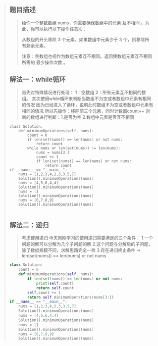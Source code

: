 >
> ## 题目描述
>
>> 给你一个整数数组 nums，你需要确保数组中的元素 互不相同 。为此，你可以执行以下操作任意次：
>>
>> 从数组的开头移除 3 个元素。如果数组中元素少于 3 个，则移除所有剩余元素。
>>
>> 注意：空数组也视作为数组元素互不相同。返回使数组元素互不相同所需的 最少操作次数 。
>>
>
> ## 解法一：while循环
>
>> 首先对特殊情况进行处理：
>> 1：空数组
>> 2：所有元素互不相同的数组。
>> 其次使用while循环来判断当数组不为空或者数组中元素有相同的情况
>> 因为已经进入了循环，说明此时数组不为空或者数组中元素有相同的情况
>> 所以先操作：移除前三个元素，同时计数器count++
>> 对新的数组进行判断：1.是否为空 2.数组中元素是否互不相同
>>
>
> ```python3
> class Solution:
>     def minimumOperations(self, nums):
>         count = 0
>         if len(set(nums)) == len(nums) or not nums:
>             return count
>         while nums or len(set(nums)) != len(nums):
>             nums = nums[3:]
>             count += 1
>             if len(set(nums)) == len(nums) or not nums:
>                 return count
> if __name__ == "__main__":
>     nums = [1,2,3,4,2,3,3,5,7]
>     Solution().minimumOperations(nums)
>     nums = [4,5,6,4,4]
>     Solution().minimumOperations(nums)
>     nums = []
>     Solution().minimumOperations(nums)
>     nums = [6,7,8,9]
>     Solution().minimumOperations(nums)
> ```
> ```
>
> ```
> ## 解法二：递归
>
>> 考虑使用递归
>> 今天刚刚学习的使用递归需要满足的三个条件：
>> 1.一个问题的解可以分解为几个子问题的解
>> 2.这个问题与分解后的子问题，除了数据规模不同，求解思路完全一样
>> 3.存在递归终止条件 -> len(set(nums)) == len(nums) or not nums
>>
>
> ```python
> class Solution:
>     count = 0
>     def minimumOperations(self, nums):
>         if len(set(nums)) == len(nums) or not nums:
>             print(self.count)
>             return self.count
>         self.count += 1
>         return self.minimumOperations(nums[3:])
> if __name__ == "__main__":
>     nums = [1,2,3,4,2,3,3,5,7]
>     Solution().minimumOperations(nums)
>     nums = [4,5,6,4,4]
>     Solution().minimumOperations(nums)
>     nums = []
>     Solution().minimumOperations(nums)
>     nums = [6,7,8,9]
>     Solution().minimumOperations(nums)
> ```
